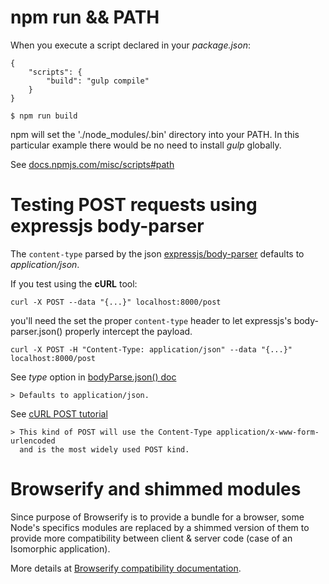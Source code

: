 # npm run && PATH

When you execute a script declared in your *package.json*:

    {
        "scripts": {
            "build": "gulp compile"
        }
    }

    $ npm run build

npm will set the './node_modules/.bin' directory into your PATH.
In this particular example there would be no need to install *gulp* globally.

See [docs.npmjs.com/misc/scripts#path](https://docs.npmjs.com/misc/scripts#path)

# Testing POST requests using expressjs body-parser

The `content-type` parsed by the json [expressjs/body-parser](https://github.com/expressjs/body-parser)
defaults to *application/json*.

If you test using the **cURL** tool:

    curl -X POST --data "{...}" localhost:8000/post

you'll need the set the proper `content-type` header to let expressjs's body-parser.json()
properly intercept the payload.

    curl -X POST -H "Content-Type: application/json" --data "{...}" localhost:8000/post

See *type* option in [bodyParse.json() doc](https://github.com/expressjs/body-parser/#bodyparserjsonoptions)

    > Defaults to application/json.

See [cURL POST tutorial](http://curl.haxx.se/docs/httpscripting.html#POST)

    > This kind of POST will use the Content-Type application/x-www-form-urlencoded
      and is the most widely used POST kind.

# Browserify and shimmed modules

Since purpose of Browserify is to provide a bundle for a browser, some Node's specifics modules are replaced by
a shimmed version of them to provide more compatibility between client & server code (case of an Isomorphic
application).

More details at [Browserify compatibility documentation](https://github.com/substack/node-browserify#compatibility).
